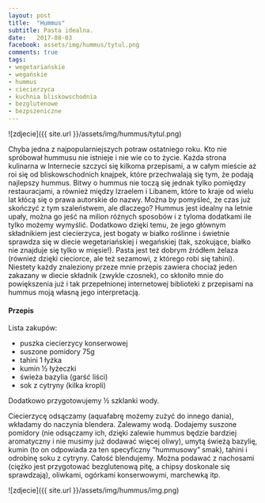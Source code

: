 ```yaml
---
layout: post
title:  "Hummus"
subtitle: Pasta idealna.
date:   2017-08-03
facebook: assets/img/hummus/tytul.png
comments: true
tags:
- wegetariańskie
- wegańskie
- hummus
- ciecierzyca
- kuchnia bliskowschodnia
- bezglutenowe
- bezpszeniczne
---
```


![zdjecie]({{ site.url }}/assets/img/hummus/tytul.png)

Chyba jedna z najpopularniejszych potraw ostatniego roku. Kto nie spróbował hummusu nie istnieje i nie wie co to życie. Każda strona kulinarna w Internecie szczyci się kilkoma przepisami, a w całym mieście aż roi się od bliskowschodnich knajpek, które przechwalają się tym, że podają najlepszy hummus. Bitwy o hummus nie toczą się jednak tylko pomiędzy restauracjami, a również między Izraelem i Libanem, które to kraje od wielu lat kłócą się o prawa autorskie do nazwy.
Można by pomyśleć, że czas już skończyć z tym szaleństwem, ale dlaczego? Hummus jest idealny na letnie upały, można go jeść na milion różnych sposobów i z tyloma dodatkami ile tylko możemy wymyślić. Dodatkowo dzięki temu, że jego głównym składnikiem jest ciecierzyca, jest bogaty w białko roślinne i świetnie sprawdza się w diecie wegetariańskiej i wegańskiej (tak, szokujące, białko nie znajduje się tylko w mięsie!). Pasta jest też dobrym źródłem żelaza (również dzięki cieciorce, ale też sezamowi, z którego robi się tahini).
Niestety każdy znaleziony przeze mnie przepis zawiera chociaż jeden zakazany w diecie składnik (zwykle czosnek), co skłoniło mnie do powiększenia już i tak przepełnionej internetowej biblioteki z przepisami na hummus moją własną jego interpretacją. 

#### Przepis

Lista zakupów:

* puszka ciecierzycy konserwowej
* suszone pomidory  75g
* tahini 1 łyżka
* kumin ½ łyżeczki
* świeża bazylia (garść liści)
* sok z cytryny (kilka kropli)

Dodatkowo przygotowujemy ½ szklanki wody.

Ciecierzycę odsączamy (aquafabrę możemy zużyć do innego dania), wkładamy do naczynia blendera. Zalewamy wodą. Dodajemy suszone pomidory (nie odsączamy ich, dzięki zalewie hummus będzie bardziej aromatyczny i nie musimy już dodawać więcej oliwy), umytą świeżą bazylię, kumin (to on odpowiada za ten specyficzny “hummusowy” smak), tahini i odrobinę soku z cytryny. Całość blendujemy. 
Można podawać z nachosami (ciężko jest przygotować bezglutenową pitę, a chipsy doskonale się sprawdzają), oliwkami, ogórkami konserwowymi, marchewką itp.

![zdjecie]({{ site.url }}/assets/img/hummus/img.png)